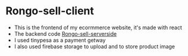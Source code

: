 <h1>Rongo-sell-client</h1>
<ul>
<li>This is the frontend of my ecormmerce website, it's made with react </li>
<li>The backend code <a href="https://github.com/Imranyy/Rongo-sell-serverside.git" target="_blank">Rongo-sell-serverside</a></li>
<li>I used tinypesa as a payment getway</li>
<li>I also used firebase storage to upload and to store product image</li>
</ul>
